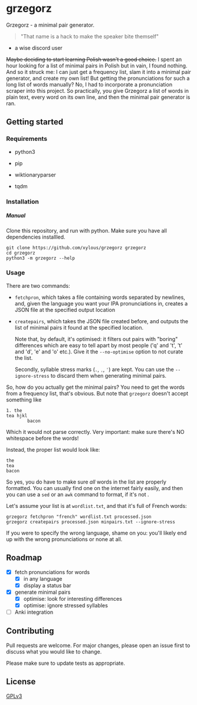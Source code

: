 # grzegorz

Grzegorz - a minimal pair generator.

> "That name is a hack to make the speaker bite themself"
- a wise discord user

~~Maybe deciding to start learning Polish wasn't a good choice.~~ I spent an
hour looking for a list of minimal pairs in Polish but in vain, I found nothing.
And so it struck me: I can just get a frequency list, slam it into a minimal
pair generator, and create my own list! But getting the pronunciations for such
a long list of words manually? No, I had to incorporate a pronunciation scraper
into this project. So practically, you give Grzegorz a list of words in plain
text, every word on its own line, and then the minimal pair generator is ran.

## Getting started

### Requirements

- python3
- pip

- wiktionaryparser
- tqdm

### Installation

##### Manual

Clone this repository, and run with python. Make sure you have all dependencies
installled.

```
git clone https://github.com/xylous/grzegorz grzegorz
cd grzegorz
python3 -m grzegorz --help
```

### Usage

There are two commands:

- `fetchpron`, which takes a file containing words separated by newlines, and,
    given the language you want your IPA pronunciations in, creates a JSON file
    at the specified output location
- `createpairs`, which takes the JSON file created before, and outputs the list
    of minimal pairs it found at the specified location.

    Note that, by default, it's optimised: it filters out pairs with "boring"
    differences which are easy to tell apart by most people ('q' and 't', 't'
    and 'd', 'e' and 'o' etc.). Give it the `--no-optimise` option to not curate
    the list.

    Secondly, syllable stress marks (`.`, `ˌ`, `ˈ`) are kept. You can use the
    `--ignore-stress` to discard them when generating minimal pairs.

So, how do you actually get the minimal pairs? You need to get the words from a
frequency list, that's obvious. But note that `grzegorz` doesn't accept
something like

```
1. the
tea hjkl
        bacon
```

Which it would not parse correctly. Very important: make sure there's NO
whitespace before the words!

Instead, the proper list would look like:

```
the
tea
bacon
```

So yes, you do have to make sure *all* words in the list are properly formatted.
You can usually find one on the internet fairly easily, and then you can use a
`sed` or an `awk` command to format, if it's not .

Let's assume your list is at `wordlist.txt`, and that it's full of French words:

```
grzegorz fetchpron "french" wordlist.txt processed.json
grzegorz createpairs processed.json minpairs.txt --ignore-stress
```

If you were to specify the wrong language, shame on you: you'll likely end up
with the wrong pronunciations or none at all.

## Roadmap

- [x] fetch pronunciations for words
    - [x] in any language
    - [x] display a status bar
- [x] generate minimal pairs
    - [x] optimise: look for interesting differences
    - [x] optimise: ignore stressed syllables
- [ ] Anki integration

## Contributing

Pull requests are welcome. For major changes, please open an issue first to
discuss what you would like to change.

Please make sure to update tests as appropriate.

## License

[GPLv3](./LICENSE)
